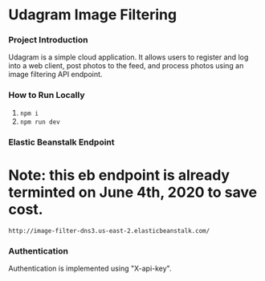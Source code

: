 # Udagram Image Filtering

### Project Introduction 
Udagram is a simple cloud application. It allows users to register and log into a web client, post photos to the feed, and process photos using an image filtering API endpoint. 

### How to Run Locally
1. `npm i`
2. `npm run dev`

### Elastic Beanstalk Endpoint
# Note: this eb endpoint is already terminted on June 4th, 2020 to save cost. 
`http://image-filter-dns3.us-east-2.elasticbeanstalk.com/`

### Authentication
Authentication is implemented using "X-api-key".

